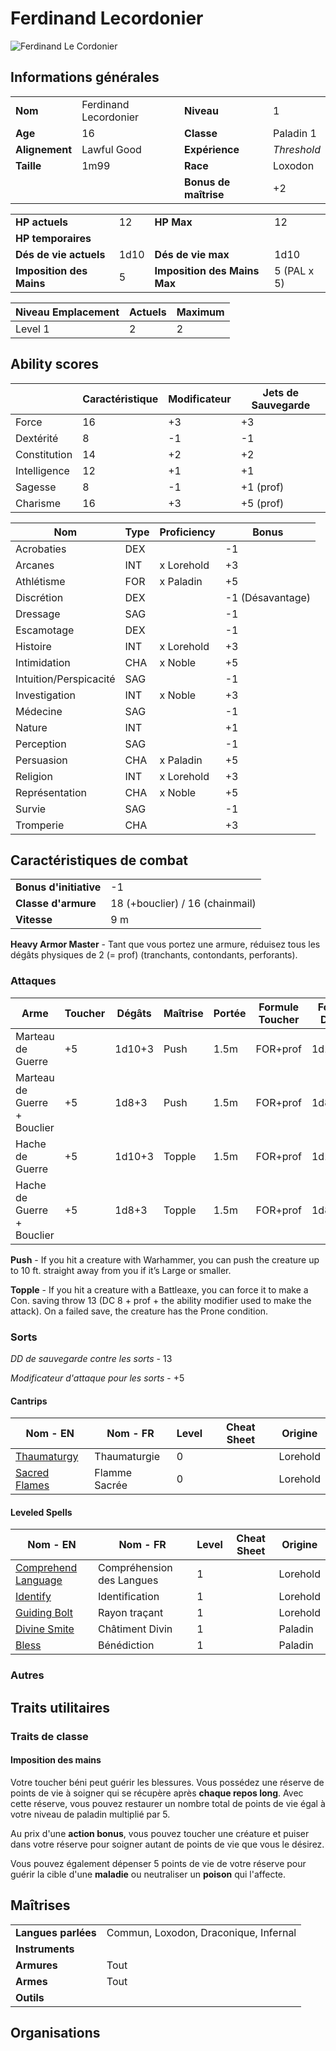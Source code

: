 # Ferdinand Lecordonier
![Ferdinand Le Cordonier](./_images/Ferdinand.png)

## Informations générales

| | | | |
|---|---|---|---|
| **Nom** | Ferdinand Lecordonier | **Niveau** | 1 |
| **Age** | 16 | **Classe** | Paladin 1 |
| **Alignement** | Lawful Good  | **Expérience** | *Threshold* |
|**Taille** | 1m99 | **Race** | Loxodon |
| |  | **Bonus de maîtrise** | +2 |

| | | | |
|---|---|---|---|
| **HP actuels** | 12 | **HP Max** | 12 |
| **HP temporaires** |  | | |
| **Dés de vie actuels** | 1d10 | **Dés de vie max** | 1d10 |
| **Imposition des Mains** | 5 | **Imposition des Mains Max** | 5 (PAL x 5) |

| Niveau Emplacement | Actuels | Maximum | 
| - | - | -| 
| Level 1 | 2 | 2| 


## Ability scores

| |Caractéristique|Modificateur| Jets de Sauvegarde |
|-|-|-|-|
|Force|16|+3|+3|
|Dextérité|8|-1|-1|
|Constitution|14|+2|+2|
|Intelligence|12|+1|+1|
|Sagesse|8|-1|+1 (prof)|
|Charisme|16|+3|+5 (prof)| 

|Nom|Type|Proficiency|Bonus|
|-|-|-|-|
|Acrobaties|DEX||-1|
|Arcanes|INT|x Lorehold|+3|
|Athlétisme|FOR|x Paladin|+5|
|Discrétion|DEX||-1 (Désavantage)|
|Dressage|SAG||-1|
|Escamotage|DEX||-1|
|Histoire|INT|x Lorehold|+3|
|Intimidation|CHA|x Noble|+5|
|Intuition/Perspicacité|SAG||-1|
|Investigation|INT|x Noble|+3|
|Médecine|SAG||-1|
|Nature|INT||+1|
|Perception|SAG||-1|
|Persuasion|CHA|x Paladin|+5|
|Religion|INT|x Lorehold|+3|
|Représentation|CHA|x Noble|+5|
|Survie|SAG||-1|
|Tromperie|CHA||+3|

## Caractéristiques de combat
| | |
|-|-|
|**Bonus d'initiative**|-1|
|**Classe d'armure**|18 (+bouclier) / 16 (chainmail)|
|**Vitesse**|9 m|

**Heavy Armor Master** - Tant que vous portez une armure, réduisez tous les dégâts physiques de 2 (= prof) (tranchants, contondants, perforants).

### Attaques
|Arme|Toucher|Dégâts|Maîtrise|Portée|Formule Toucher|Formule Dégâts|
|-|-|-|-|-|-|-|
|Marteau de Guerre|+5|1d10+3|Push|1.5m|FOR+prof|1d10+FOR|
|Marteau de Guerre + Bouclier|+5|1d8+3|Push|1.5m|FOR+prof|1d8+FOR|
|Hache de Guerre|+5|1d10+3|Topple|1.5m|FOR+prof|1d10+FOR|
|Hache de Guerre + Bouclier|+5|1d8+3|Topple|1.5m|FOR+prof|1d8+FOR|

**Push** - If you hit a creature with Warhammer, you can push the creature up to 10 ft. straight away from you if it’s Large or smaller.

**Topple** - If you hit a creature with a Battleaxe, you can force it to make a Con. saving throw 13 (DC 8 + prof + the ability modifier used to make the attack). On a failed save, the creature has the Prone condition.

### Sorts

*DD de sauvegarde contre les sorts* - 13

*Modificateur d'attaque pour les sorts* - +5

#### Cantrips
|Nom - EN|Nom - FR|Level| Cheat Sheet | Origine |
|-|-| - |-| - |
|[Thaumaturgy](./SORTS/LEVEL0/Thaumaturgy.md)|Thaumaturgie| 0||Lorehold|
|[Sacred Flames](./SORTS/LEVEL0/SacredFlame.md)|Flamme Sacrée| 0||Lorehold|

#### Leveled Spells
|Nom - EN|Nom - FR|Level| Cheat Sheet | Origine |
|-|-| - |-| - |
|[Comprehend Language](./SORTS/LEVEL1/ComprehendLanguage.md)|Compréhension des Langues| 1||Lorehold|
|[Identify](./SORTS/LEVEL1/Identify.md)|Identification|1||Lorehold|
|[Guiding Bolt](./SORTS/LEVEL1/GuidingBolt.md)|Rayon traçant|1||Lorehold|
|[Divine Smite](./SORTS/LEVEL1/DivineSmite.md)|Châtiment Divin|1||Paladin|
|[Bless](./SORTS/LEVEL1/Bless.md)|Bénédiction|1||Paladin|

### Autres


## Traits utilitaires

### Traits de classe

#### Imposition des mains
Votre toucher béni peut guérir les blessures. Vous possédez une réserve de points de vie à soigner qui se récupère après **chaque repos long**. Avec cette réserve, vous pouvez restaurer un nombre total de points de vie égal à votre niveau de paladin multiplié par 5. 

Au prix d'une **action bonus**, vous pouvez toucher une créature et puiser dans votre réserve pour soigner autant de points de vie que vous le désirez.

Vous pouvez également dépenser 5 points de vie de votre réserve pour guérir la cible d'une **maladie** ou neutraliser un **poison** qui l'affecte. 

## Maîtrises

| | |
|-|-|
|**Langues parlées**|Commun, Loxodon, Draconique, Infernal|
|**Instruments**||
|**Armures**|Tout|
|**Armes**|Tout|
|**Outils**||

## Organisations 